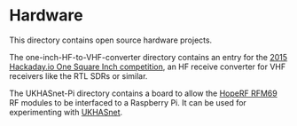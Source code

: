 # Hardware
This directory contains open source hardware projects. 

The one-inch-HF-to-VHF-converter directory contains an entry for the [2015 Hackaday.io One Square Inch competition](https://hackaday.io/project/7813-the-square-inch-project), an HF receive converter for VHF receivers like the RTL SDRs or similar.

The UKHASnet-Pi directory contains a board to allow the [HopeRF RFM69](http://www.hoperf.com/rf_transceiver/modules/RFM69HW.html) RF modules to be interfaced to a Raspberry Pi. It can be used for experimenting with [UKHASnet](https://ukhas.net/).
